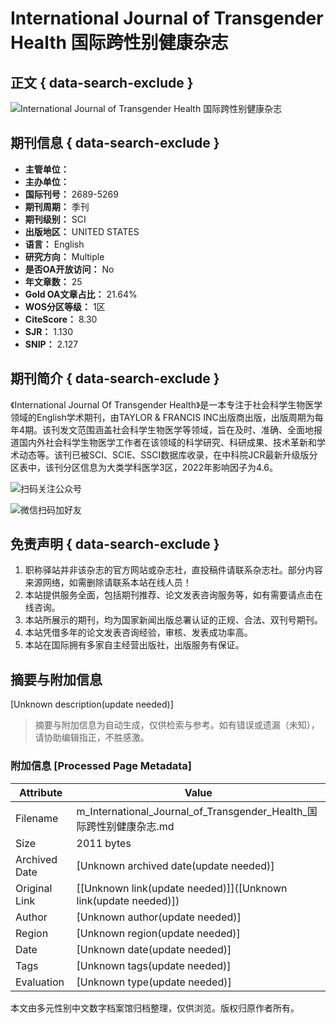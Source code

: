 # International Journal of Transgender Health 国际跨性别健康杂志

## 正文 { data-search-exclude }


![International Journal of Transgender Health 国际跨性别健康杂志](https://www.zhichengyz.com/d/file/p/5e44a254f03c7c46b1daadc76eb94612.jpg)

## 期刊信息 { data-search-exclude }

- **主管单位：**
- **主办单位：**
- **国际刊号：** 2689-5269
- **期刊周期：** 季刊
- **期刊级别：** SCI
- **出版地区：** UNITED STATES
- **语言：** English
- **研究方向：** Multiple
- **是否OA开放访问：** No
- **年文章数：** 25
- **Gold OA文章占比：** 21.64%
- **WOS分区等级：** 1区
- **CiteScore：** 8.30 
- **SJR：** 1.130 
- **SNIP：** 2.127

## 期刊简介 { data-search-exclude }

《International Journal Of Transgender Health》是一本专注于社会科学生物医学领域的English学术期刊，由TAYLOR & FRANCIS INC出版商出版，出版周期为每年4期。该刊发文范围涵盖社会科学生物医学等领域，旨在及时、准确、全面地报道国内外社会科学生物医学工作者在该领域的科学研究、科研成果、技术革新和学术动态等。该刊已被SCI、SCIE、SSCI数据库收录，在中科院JCR最新升级版分区表中，该刊分区信息为大类学科医学3区，2022年影响因子为4.6。

![扫码关注公众号](https://m.zhichengyz.com/images/ewm1.png)

![微信扫码加好友](https://m.zhichengyz.com/images/ewm2.png)

## 免责声明 { data-search-exclude }

1. 职称驿站并非该杂志的官方网站或杂志社，直投稿件请联系杂志社。部分内容来源网络，如需删除请联系本站在线人员！
2. 本站提供服务全面，包括期刊推荐、论文发表咨询服务等，如有需要请点击在线咨询。
3. 本站所展示的期刊，均为国家新闻出版总署认证的正规、合法、双刊号期刊。
4. 本站凭借多年的论文发表咨询经验，审核、发表成功率高。
5. 本站在国际拥有多家自主经营出版社，出版服务有保证。
<!-- tcd_original_link https://m.zhichengyz.com/qk-10270 -->


## 摘要与附加信息

<!-- tcd_abstract -->
[Unknown description(update needed)]
<!-- tcd_abstract_end -->

> 摘要与附加信息为自动生成，仅供检索与参考。如有错误或遗漏（未知），请协助编辑指正，不胜感激。

### 附加信息 [Processed Page Metadata]

| Attribute       | Value                                  |
|-----------------|----------------------------------------|
| Filename        | m_International_Journal_of_Transgender_Health_国际跨性别健康杂志.md                             |
| Size            | 2011 bytes                           |
| Archived Date   | [Unknown archived date(update needed)]                             |
| Original Link   | [[Unknown link(update needed)]]([Unknown link(update needed)])                       |
| Author          | [Unknown author(update needed)]                               |
| Region          | [Unknown region(update needed)]                               |
| Date            | [Unknown date(update needed)]                                 |
| Tags            | [Unknown tags(update needed)]                                 |
| Evaluation            | [Unknown type(update needed)]                                 |
<!-- tcd_table_end -->

本文由多元性别中文数字档案馆归档整理，仅供浏览。版权归原作者所有。
